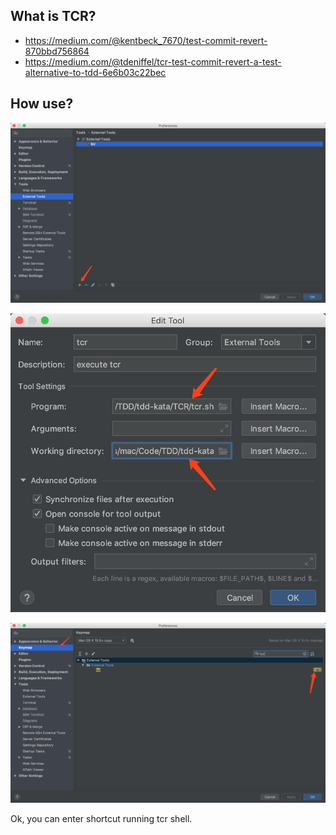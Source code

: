 ## What is TCR? 
- https://medium.com/@kentbeck_7670/test-commit-revert-870bbd756864
- https://medium.com/@tdeniffel/tcr-test-commit-revert-a-test-alternative-to-tdd-6e6b03c22bec

## How use?
![](./images/add_to_external_plugins.jpg)

![](./images/setting_external_plugins.jpg)

![](./images/set_shortcut.jpg)

Ok, you can enter shortcut running tcr shell.


